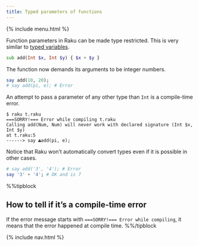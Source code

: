 ```yaml
---
title: Typed parameters of functions
---
```


{% include menu.html %}

Function parameters in Raku can be made type restricted. This is very similar to [typed variables](/essentials/typed-variables/type-constraints/).

```raku
sub add(Int $x, Int $y) { $x + $y }
```

The function now demands its arguments to be integer numbers.

```raku
say add(10, 20);
# say add(pi, e); # Error
```

An attempt to pass a parameter of any other type than `Int` is a compile-time error.

```
$ raku t.raku
===SORRY!=== Error while compiling t.raku
Calling add(Num, Num) will never work with declared signature (Int $x, Int $y)
at t.raku:5
------> say ⏏add(pi, e);
```

Notice that Raku won’t automatically convert types even if it is possible in other cases.

```raku
# say add('3', '4'); # Error
say '3' + '4'; # OK and is 7
```

%%tipblock
## How to tell if it’s a compile-time error
If the error message starts with `===SORRY!=== Error while compiling`, it means that the error happened at compile time.
%%/tipblock

{% include nav.html %}

